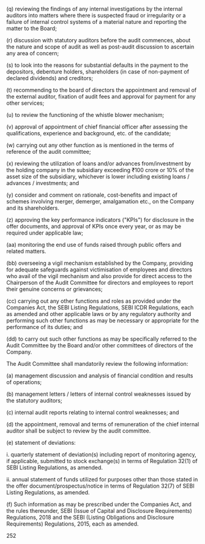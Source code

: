 (q) reviewing the findings of any internal investigations by the internal auditors into matters where there is suspected fraud or irregularity or a failure of internal control systems of a material nature and reporting the matter to the Board;

(r) discussion with statutory auditors before the audit commences, about the nature and scope of audit as well as post-audit discussion to ascertain any area of concern;

(s) to look into the reasons for substantial defaults in the payment to the depositors, debenture holders, shareholders (in case of non-payment of declared dividends) and creditors;

(t) recommending to the board of directors the appointment and removal of the external auditor, fixation of audit fees and approval for payment for any other services;

(u) to review the functioning of the whistle blower mechanism;

(v) approval of appointment of chief financial officer after assessing the qualifications, experience and background, etc. of the candidate;

(w) carrying out any other function as is mentioned in the terms of reference of the audit committee;

(x) reviewing the utilization of loans and/or advances from/investment by the holding company in the subsidiary exceeding ₹100 crore or 10% of the asset size of the subsidiary, whichever is lower including existing loans / advances / investments; and

(y) consider and comment on rationale, cost-benefits and impact of schemes involving merger, demerger, amalgamation etc., on the Company and its shareholders.

(z) approving the key performance indicators ("KPIs") for disclosure in the offer documents, and approval of KPIs once every year, or as may be required under applicable law;

(aa) monitoring the end use of funds raised through public offers and related matters.

(bb) overseeing a vigil mechanism established by the Company, providing for adequate safeguards against victimisation of employees and directors who avail of the vigil mechanism and also provide for direct access to the Chairperson of the Audit Committee for directors and employees to report their genuine concerns or grievances;

(cc) carrying out any other functions and roles as provided under the Companies Act, the SEBI Listing Regulations, SEBI ICDR Regulations, each as amended and other applicable laws or by any regulatory authority and performing such other functions as may be necessary or appropriate for the performance of its duties; and

(dd) to carry out such other functions as may be specifically referred to the Audit Committee by the Board and/or other committees of directors of the Company.

The Audit Committee shall mandatorily review the following information:

(a) management discussion and analysis of financial condition and results of operations;

(b) management letters / letters of internal control weaknesses issued by the statutory auditors;

(c) internal audit reports relating to internal control weaknesses; and

(d) the appointment, removal and terms of remuneration of the chief internal auditor shall be subject to review by the audit committee.

(e) statement of deviations:

i. quarterly statement of deviation(s) including report of monitoring agency, if applicable, submitted to stock exchange(s) in terms of Regulation 32(1) of SEBI Listing Regulations, as amended.

ii. annual statement of funds utilized for purposes other than those stated in the offer document/prospectus/notice in terms of Regulation 32(7) of SEBI Listing Regulations, as amended.

(f) Such information as may be prescribed under the Companies Act, and the rules thereunder, SEBI (Issue of Capital and Disclosure Requirements) Regulations, 2018 and the SEBI (Listing Obligations and Disclosure Requirements) Regulations, 2015, each as amended.

252
